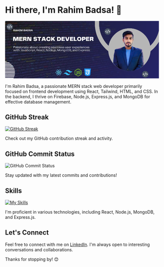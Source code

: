 <!-- [![GitHub Trends SVG](https://api.githubtrends.io/user/svg/avgupta456/langs)](https://githubtrends.io)
---
[![GitHub Streak](https://github-readme-streak-stats.herokuapp.com?user=Rahim%20Badsa&theme=solarized-dark&hide_border=true&border_radius=6&card_width=442)](https://git.io/streak-stats)
---
[![My Skills](https://skillicons.dev/icons?i=aws,gcp,azure,react,vue,flutter&perline=3)](https://skillicons.dev) -->




# Hi there, I'm Rahim Badsa! 👋

![Cover Photo](https://raw.githubusercontent.com/developerbadsa/developerbadsa/main/Blue%20Gradient%20Dental%20Health%20Facebook%20Fundraiser%20Cover%20Photo.png)

I'm Rahim Badsa, a passionate MERN stack web developer primarily focused on frontend development using React, Tailwind, HTML, and CSS. In the backend, I thrive on Firebase, Node.js, Express.js, and MongoDB for effective database management.

<!-- ## GitHub Trends

[![GitHub Trends SVG](https://api.githubtrends.io/user/svg/avgupta456/langs)](https://githubtrends.io)

Explore the languages I've been working with and discover the latest trends. -->

## GitHub Streak

[![GitHub Streak](https://github-readme-streak-stats.herokuapp.com?user=Rahim%20Badsa&theme=solarized-dark&hide_border=true&border_radius=6&card_width=442)](https://git.io/streak-stats)

Check out my GitHub contribution streak and activity.

<!-- ## Projects

- **Project Name 1:** Brief description or tagline
  - [Repository](link)
  - Highlights: Any key features or achievements

- **Project Name 2:** Brief description or tagline
  - [Repository](link)
  - Highlights: Any key features or achievements -->

<!-- ## Blog

I occasionally write about my experiences and insights. Check out my [blog](link) for more! -->

<!-- ## Let's Connect

Feel free to connect with me on [LinkedIn](https://www.linkedin.com/in/rahim-badsa/). I'm always open to interesting conversations and collaborations.

Thanks for stopping by! 😊 -->



<!-- <h1 align="center">Hi 👋, I'm Rahim Badsa</h1>
<h3 align="center">I'm a passionate software developer with expertise in various technologies. Here's a glimpse of my GitHub profile:</h3>

<h3 align="left">Connect with me:</h3>
<p align="left">
<a href="https://linkedin.com/in/rahim-badsa" target="blank"><img align="center" src="https://raw.githubusercontent.com/rahuldkjain/github-profile-readme-generator/master/src/images/icons/Social/linked-in-alt.svg" alt="rahim-badsa" height="30" width="40" /></a>
</p> -->

<!-- <h3 align="left">Languages and Tools:</h3>
<p align="left"> <a href="https://getbootstrap.com" target="_blank" rel="noreferrer"> <img src="https://raw.githubusercontent.com/devicons/devicon/master/icons/bootstrap/bootstrap-plain-wordmark.svg" alt="bootstrap" width="40" height="40"/> </a> <a href="https://www.w3schools.com/css/" target="_blank" rel="noreferrer"> <img src="https://raw.githubusercontent.com/devicons/devicon/master/icons/css3/css3-original-wordmark.svg" alt="css3" width="40" height="40"/> </a> <a href="https://expressjs.com" target="_blank" rel="noreferrer"> <img src="https://raw.githubusercontent.com/devicons/devicon/master/icons/express/express-original-wordmark.svg" alt="express" width="40" height="40"/> </a> <a href="https://www.figma.com/" target="_blank" rel="noreferrer"> <img src="https://www.vectorlogo.zone/logos/figma/figma-icon.svg" alt="figma" width="40" height="40"/> </a> <a href="https://firebase.google.com/" target="_blank" rel="noreferrer"> <img src="https://www.vectorlogo.zone/logos/firebase/firebase-icon.svg" alt="firebase" width="40" height="40"/> </a> <a href="https://www.w3.org/html/" target="_blank" rel="noreferrer"> <img src="https://raw.githubusercontent.com/devicons/devicon/master/icons/html5/html5-original-wordmark.svg" alt="html5" width="40" height="40"/> </a> <a href="https://www.mongodb.com/" target="_blank" rel="noreferrer"> <img src="https://raw.githubusercontent.com/devicons/devicon/master/icons/mongodb/mongodb-original-wordmark.svg" alt="mongodb" width="40" height="40"/> </a> <a href="https://nodejs.org" target="_blank" rel="noreferrer"> <img src="https://raw.githubusercontent.com/devicons/devicon/master/icons/nodejs/nodejs-original-wordmark.svg" alt="nodejs" width="40" height="40"/> </a> <a href="https://reactjs.org/" target="_blank" rel="noreferrer"> <img src="https://raw.githubusercontent.com/devicons/devicon/master/icons/react/react-original-wordmark.svg" alt="react" width="40" height="40"/> </a> <a href="https://tailwindcss.com/" target="_blank" rel="noreferrer"> <img src="https://www.vectorlogo.zone/logos/tailwindcss/tailwindcss-icon.svg" alt="tailwind" width="40" height="40"/> </a> </p>

<p><img align="left" src="https://github-readme-stats.vercel.app/api/top-langs?username=developerbadsa&show_icons=true&locale=en&layout=compact" alt="developerbadsa" /></p>

<p>&nbsp;<img align="center" src="https://github-readme-stats.vercel.app/api?username=developerbadsa&show_icons=true&locale=en" alt="developerbadsa" /></p>

 -->






<!-- ----------------------------------------------------------- -->

## GitHub Commit Status

![GitHub Commit Status](https://img.shields.io/github/last-commit/developerbadsa/developerbadsa?style=flat-square)

Stay updated with my latest commits and contributions!

## Skills

[![My Skills](https://skillicons.dev/icons?i=react,js,svg,tailwind,vite,vscode,&perline=3)](https://skillicons.dev)

I'm proficient in various technologies, including React, Node.js, MongoDB, and Express.js.

## Let's Connect

Feel free to connect with me on [LinkedIn](https://www.linkedin.com/in/rahim-badsa/). I'm always open to interesting conversations and collaborations.

Thanks for stopping by! 😊
